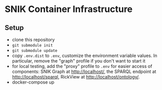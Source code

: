 # SNIK Container Infrastructure

## Setup

* clone this repository
* `git submodule init`
* `git submodule update`
* copy `.env.dist` to `.env`, customize the environment variable values. In particular, remove the "graph" profile if you don't want to start it
* for local testing, add the "proxy" profile to `.env` for easier access of components: SNIK Graph at <http://localhost/>, the SPARQL endpoint at <http://localhost/sparql>, RickView at <http://localhost/ontology/>.
* docker-compose up
